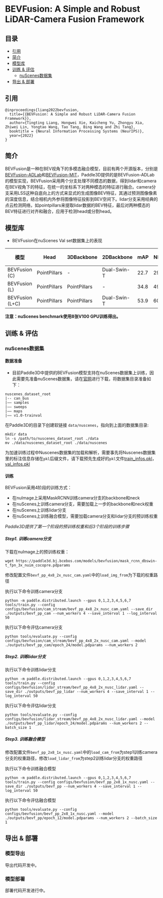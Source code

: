 # BEVFusion: A Simple and Robust LiDAR-Camera Fusion Framework

## 目录
* [引用](#1)
* [简介](#2)
* [模型库](#3)
* [训练 & 评估](#4)
  * [nuScenes数据集](#41)
* [导出 & 部署](#8)

## <h2 id="1">引用</h2>

```
@inproceedings{liang2022bevfusion,
  title={{BEVFusion: A Simple and Robust LiDAR-Camera Fusion Framework}},
  author={Tingting Liang, Hongwei Xie, Kaicheng Yu, Zhongyu Xia, Zhiwei Lin, Yongtao Wang, Tao Tang, Bing Wang and Zhi Tang},
  booktitle = {Neural Information Processing Systems (NeurIPS)},
  year={2022}
}
```

## <h2 id="2">简介</h2>

BEVFusion是一种在BEV视角下的多模态融合模型，目前有两个开源版本，分别是[BEVFusion-ADLab](https://github.com/ADLab-AutoDrive/BEVFusion)和[BEVFusion-MIT](https://github.com/mit-han-lab/bevfusion)，Paddle3D提供的是BEVFusion-ADLab的模型实现，BEVFusion采用两个分支处理不同模态的数据，得到lidar和camera在BEV视角下的特征，在统一的坐标系下对两种模态的特征进行融合。camera分支采用LSS这种自底向上的方式来显式的生成图像BEV特征，其通过预测图像像素的深度信息，结合相机内外参将图像特征投影到BEV空间下。lidar分支采用经典的点云检测网络，如pointpillars来提取lidar数据的BEV特征，最后对两种模态的BEV特征进行对齐和融合，应用于检测head或分割head。


## <h2 id="3">模型库</h2>

- BEVFusion在nuScenes Val set数据集上的表现

| 模型 | Head | 3DBackbone | 2DBackbone | mAP | NDS | 模型下载 | 配置文件 | 日志 |
| ---- | ------ | --- | ----| ------- |------- | ---- | ---- | ---- |
| BEVFusion (C) | PointPillars | - | Dual-Swin-T | 22.7 | 29.5 | [model](https://paddle3d.bj.bcebos.com/models/bevfusion/camera/model.pdparams) | [config](../../../configs/bevfusion/cam_stream/bevf_pp_4x8_2x_nusc_cam.yaml) | [log](https://paddle3d.bj.bcebos.com/models/bevfusion/camera/train.log)\|[vdl](https://paddle3d.bj.bcebos.com/models/bevfusion/camera/vdlrecords.1675518011.log) |
| BEVFusion (L) | PointPillars | PointPillars | - | 34.8 | 49.7 | [model](https://paddle3d.bj.bcebos.com/models/bevfusion/lidar/model.pdparams) | [config](../../../configs/bevfusion/lidar_stream/bevf_pp_4x8_2x_nusc_lidar.yaml) | [log](https://paddle3d.bj.bcebos.com/models/bevfusion/lidar/train.log)\|[vdl](https://paddle3d.bj.bcebos.com/models/bevfusion/lidar/vdlrecords.1675690056.log) |
| BEVFusion (L+C) | PointPillars | PointPillars | Dual-Swin-T | 53.9 | 60.9 | [model](https://paddle3d.bj.bcebos.com/models/bevfusion/fusion/model.pdparams) | [config](../../../configs/bevfusion/bevf_pp_2x8_1x_nusc.yaml) | [log](https://paddle3d.bj.bcebos.com/models/bevfusion/fusion/train.log)\|[vdl](https://paddle3d.bj.bcebos.com/models/bevfusion/fusion/vdlrecords.1673110577.log) |

**注意：nuScenes benchmark使用8张V100 GPU训练得出。**


## <h2 id="4">训练 & 评估</h2>

### <h3 id="41">nuScenes数据集</h3>
#### 数据准备

- 目前Paddle3D中提供的BEVFusion模型支持在nuScenes数据集上训练，因此需要先准备nuScenes数据集，请在[官网](https://www.nuscenes.org/nuscenes)进行下载，将数据集目录准备如下：

```
nuscenes_dataset_root
|-- can_bus
|—— samples  
|—— sweeps  
|—— maps  
|—— v1.0-trainval  
```

在Paddle3D的目录下创建软链接 `data/nuscenes`，指向到上面的数据集目录:

```
mkdir data
ln -s /path/to/nuscenes_dataset_root ./data
mv ./data/nuscenes_dataset_root ./data/nuscenes
```

为加速训练过程中Nuscenes数据集的加载和解析，需要事先将Nuscenes数据集里的标注信息存储在`pkl`后缀文件，请下载预先生成好的`pkl`文件[train_infos.pkl](https://paddle3d.bj.bcebos.com/models/bevfusion/nuscenes_infos_train.pkl)，[val_infos.pkl](https://paddle3d.bj.bcebos.com/models/bevfusion/nuscenes_infos_val.pkl)


#### 训练
BEVFusion采用4阶段的训练方式：

- 在nuImage上采用MaskRCNN训练camera分支的backbone和neck
- 在nuScenes上训练camera分支，需要加载上一步的backbone和neck权重
- 在nuScenes上训练lidar分支
- 在nuScenes上训练融合模型，需要加载camera分支和lidar分支的预训练权重

*Paddle3D提供了第一个阶段的预训练权重和后3个阶段的训练步骤*

##### Step1. 训练camera分支
下载在nuImage上的预训练权重：
```
wget https://paddle3d.bj.bcebos.com/models/bevfusion/mask_rcnn_dbswin-t_fpn_3x_nuim_cocopre.pdparams
```
修改配置文件`bevf_pp_4x8_2x_nusc_cam.yaml`中的`load_img_from`为下载的权重路径

执行以下命令训练camera分支
```
python -m paddle.distributed.launch --gpus 0,1,2,3,4,5,6,7 tools/train.py --config configs/bevfusion/cam_stream/bevf_pp_4x8_2x_nusc_cam.yaml --save_dir ./outputs/bevf_pp_cam --num_workers 4 --save_interval 1 --log_interval 50
```

执行以下命令评估camera分支
```
python tools/evaluate.py --config configs/bevfusion/cam_stream/bevf_pp_4x8_2x_nusc_cam.yaml --model ./outputs/bevf_pp_cam/epoch_24/model.pdparams --num_workers 2
```

##### Step2. 训练lidar分支
执行以下命令训练lidar分支
```
python -m paddle.distributed.launch --gpus 0,1,2,3,4,5,6,7 tools/train.py --config configs/bevfusion/lidar_stream/bevf_pp_4x8_2x_nusc_lidar.yaml --save_dir ./outputs/bevf_pp_lidar --num_workers 4 --save_interval 1 --log_interval 50
```

执行以下命令评估lidar分支
```
python tools/evaluate.py --config configs/bevfusion/lidar_stream/bevf_pp_4x8_2x_nusc_lidar.yaml --model ./outputs/bevf_pp_lidar/epoch_24/model.pdparams --num_workers 2 --batch_size 1
```

##### Step3. 训练融合模型
修改配置文件`bevf_pp_2x8_1x_nusc.yaml`中的`load_cam_from`为step1训练camera分支的权重路径，修改`load_lidar_from`为step2训练lidar分支的权重路径

执行以下命令训练融合模型
```
python -m paddle.distributed.launch --gpus 0,1,2,3,4,5,6,7 tools/train.py --config configs/bevfusion/bevf_pp_2x8_1x_nusc.yaml --save_dir ./outputs/bevf_pp --num_workers 4 --save_interval 1 --log_interval 50
```

执行以下命令评估融合模型
```
python tools/evaluate.py --config configs/bevfusion/bevf_pp_2x8_1x_nusc.yaml --model ./outputs/bevf_pp/epoch_12/model.pdparams --num_workers 2 --batch_size 1
```


## <h2 id="8">导出 & 部署</h2>

### <h3 id="81">模型导出</h3>

导出代码开发中。

### <h3 id="82">模型部署</h3>

部署代码开发进行中。
